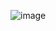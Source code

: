 ![image](https://github.com/nvmarzakov/SoftUni-HTML-and-CSS/assets/114495254/a6929f31-84e8-404a-b426-1fd99647fa68)
